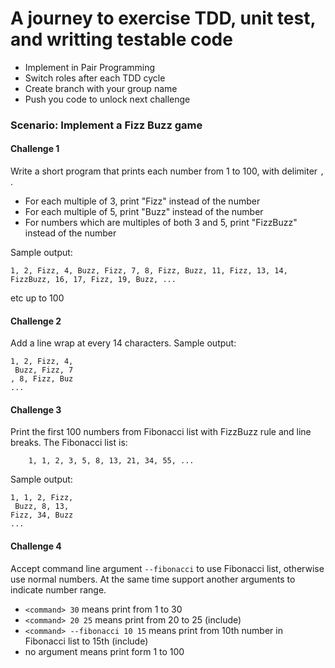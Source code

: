 # A journey to exercise TDD, unit test, and writting testable code

- Implement in Pair Programming
- Switch roles after each TDD cycle
- Create branch with your group name
- Push you code to unlock next challenge

### Scenario: Implement a Fizz Buzz game
#### Challenge 1
Write a short program that prints each number from 1 to 100, with delimiter `, `.

- For each multiple of 3, print "Fizz" instead of the number
- For each multiple of 5, print "Buzz" instead of the number 
- For numbers which are multiples of both 3 and 5, print "FizzBuzz" instead of the number

Sample output:
```
1, 2, Fizz, 4, Buzz, Fizz, 7, 8, Fizz, Buzz, 11, Fizz, 13, 14, FizzBuzz, 16, 17, Fizz, 19, Buzz, ...
```
etc up to 100


#### Challenge 2
Add a line wrap at every 14 characters.
Sample output:
```
1, 2, Fizz, 4,
 Buzz, Fizz, 7
, 8, Fizz, Buz
...
```


#### Challenge 3
Print the first 100 numbers from Fibonacci list with FizzBuzz rule and line breaks.
The Fibonacci list is:
```
    1, 1, 2, 3, 5, 8, 13, 21, 34, 55, ...
```
Sample output:
```
1, 1, 2, Fizz,
 Buzz, 8, 13, 
Fizz, 34, Buzz
...
```


#### Challenge 4
Accept command line argument `--fibonacci` to use Fibonacci list, otherwise use normal numbers.
At the same time support another arguments to indicate number range.
- `<command> 30` means print from 1 to 30
- `<command> 20 25` means print from 20 to 25 (include)
- `<command> --fibonacci 10 15` means print from 10th number in Fibonacci list to 15th (include)
- no argument means print form 1 to 100

